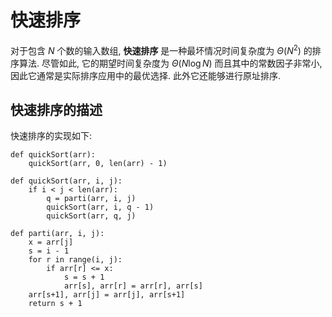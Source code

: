 # 快速排序

对于包含 $N$ 个数的输入数组, **快速排序** 是一种最坏情况时间复杂度为 $\Theta(N^2)$ 的排序算法. 尽管如此, 它的期望时间复杂度为 $\Theta(N \log N)$ 而且其中的常数因子非常小, 因此它通常是实际排序应用中的最优选择. 此外它还能够进行原址排序. 

## 快速排序的描述

快速排序的实现如下:

```python{.line-numbers}
def quickSort(arr):
    quickSort(arr, 0, len(arr) - 1)

def quickSort(arr, i, j):
    if i < j < len(arr):
        q = parti(arr, i, j)
        quickSort(arr, i, q - 1)
        quickSort(arr, q, j)

def parti(arr, i, j):
    x = arr[j]
    s = i - 1
    for r in range(i, j):
        if arr[r] <= x:
            s = s + 1
            arr[s], arr[r] = arr[r], arr[s]
    arr[s+1], arr[j] = arr[j], arr[s+1]
    return s + 1
```